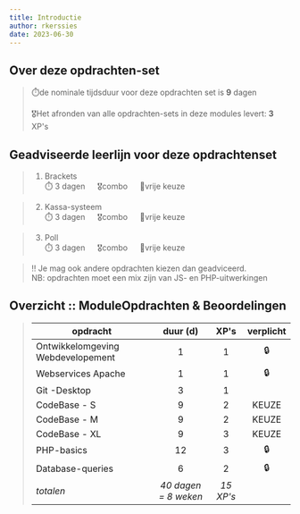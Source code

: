 ```yaml
---
title: Introductie
author: rkerssies
date: 2023-06-30
---
```


## Over deze opdrachten-set
> ⏱️de nominale tijdsduur voor deze opdrachten set is **9** dagen<br>
>
> 🎖️Het afronden van alle opdrachten-sets in deze modules levert: **3** XP's<br>

## Geadviseerde leerlijn voor deze opdrachtenset
> 1.  Brackets<br>
> ⏱️ 3 dagen &emsp; 🎖️combo &emsp; 🪽vrije keuze

> 2. Kassa-systeem<br>
> ⏱️ 3 dagen &emsp; 🎖️combo &emsp; 🪽vrije keuze

> 3. Poll<br>
> ⏱️ 3 dagen &emsp; 🎖️combo &emsp; 🪽vrije keuze

> ‼️ Je mag ook andere opdrachten kiezen dan geadviceerd.<br>
>     NB: opdrachten moet een mix zijn van JS- en PHP-uitwerkingen


##  Overzicht :: ModuleOpdrachten & Beoordelingen
> | **opdracht**             |  **duur (d)**  |     **XP's** | **verplicht** |
> |--------------------------|:--------------:|:--------------:|:-----------:|
> | Ontwikkelomgeving Webdevelopement              |    1           |        1       |     🔒      |
> | Webservices Apache       |    1           |        1       |     🔒      |
> | Git -Desktop             |    3           |         1      |             |
> | CodeBase - S             |    9           |         2      |     KEUZE   |
> | CodeBase - M             |    9           |         2      |     KEUZE   |
> | CodeBase - XL            |    9           |         3      |     KEUZE   |
> | PHP-basics               |    12          |         3      |      🔒       |
> | Database-queries         |    6           |         2      |       🔒      |
> | *totalen*                |  *40 dagen = 8 weken*  |  *15 XP's* |             |




